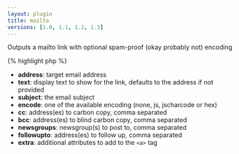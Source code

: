 ```yaml
---
layout: plugin
title: mailto
versions: [1.0, 1.1, 1.2, 1.3]
---
```


Outputs a mailto link with optional spam-proof (okay probably not) encoding
<div class="code-box">
{% highlight php %}
<?php
mailto(string $address, [ string $text = null, [ string $subject = null, [ string $encode = null, [ string $cc = null, [ string $bcc = null, [ string $newsgroups = null, [ string $followupto = null, [ string $extra = null ]]]]]]]])
{% endhighlight %}
</div>

* **address**: target email address
* **text**: display text to show for the link, defaults to the address if not provided
* **subject**: the email subject
* **encode**: one of the available encoding (none, js, jscharcode or hex)
* **cc**: address(es) to carbon copy, comma separated
* **bcc**: address(es) to blind carbon copy, comma separated
* **newsgroups**: newsgroup(s) to post to, comma separated
* **followupto**: address(es) to follow up, comma separated
* **extra**: additional attributes to add to the `<a>` tag